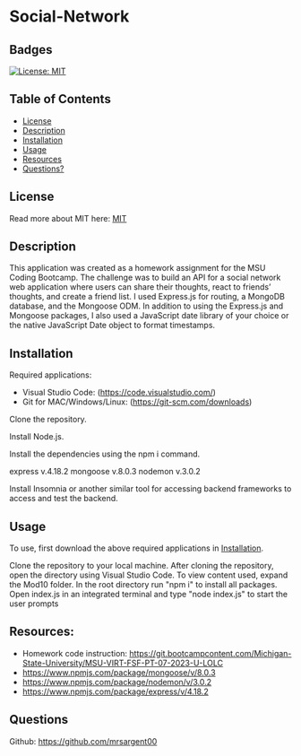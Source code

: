 # Social-Network

## Badges

[![License: MIT](https://img.shields.io/badge/License-MIT-yellow.svg)](https://opensource.org/licenses/MIT)

## Table of Contents

- [License](#license)
- [Description](#description)
- [Installation](#installation)
- [Usage](#usage)
- [Resources](#resources)
- [Questions?](#questions)

## License

Read more about MIT here:
[MIT](https://opensource.org/licenses/MIT)

## Description

This application was created as a homework assignment for the MSU Coding Bootcamp. The challenge was to build an API for a social network web application where users can share their thoughts, react to friends’ thoughts, and create a friend list. I used Express.js for routing, a MongoDB database, and the Mongoose ODM. In addition to using the Express.js and Mongoose packages, I also used a JavaScript date library of your choice or the native JavaScript Date object to format timestamps.

## Installation

Required applications:
- Visual Studio Code: (https://code.visualstudio.com/)
- Git for MAC/Windows/Linux: (https://git-scm.com/downloads)

Clone the repository.

Install Node.js.

Install the dependencies using the npm i command.

express v.4.18.2
mongoose v.8.0.3
nodemon v.3.0.2

Install Insomnia or another similar tool for accessing backend frameworks to access and test the backend.

## Usage

To use, first download the above required applications in [Installation](#installation).

Clone the repository to your local machine.
After cloning the repository, open the directory using Visual Studio Code.
To view content used, expand the Mod10 folder.
In the root directory run "npm i" to install all packages.
Open index.js in an integrated terminal and type "node index.js" to start the user prompts



## Resources:

- Homework code  instruction: https://git.bootcampcontent.com/Michigan-State-University/MSU-VIRT-FSF-PT-07-2023-U-LOLC
- https://www.npmjs.com/package/mongoose/v/8.0.3
- https://www.npmjs.com/package/nodemon/v/3.0.2 
- https://www.npmjs.com/package/express/v/4.18.2 

## Questions
Github: https://github.com/mrsargent00